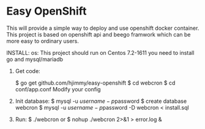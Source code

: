 Easy OpenShift 
==============================


This will provide a simple way to deploy and use openshift docker container. This project is based on openshift api and beego framwork which can be more easy to ordinary users.

INSTALL:
  os:
     This project should run on Centos 7.2-1611
  you need to install go and mysql/mariadb


  1) Get code:

        $ go get github.com/hjimmy/easy-openshift
	$ cd webcron
	$ cd  conf/app.conf
         Modify  your  config

  2) Init database:
	$ mysql -u $username -p$password
        $ create database webcron
        $ mysql -u $username -p$password -D webcron < install.sql

  3) Run:
        $ ./webcron
        or
        $ nohup ./webcron 2>&1 > error.log &

                                                       
